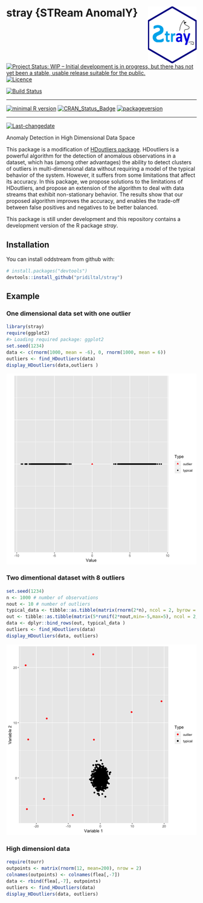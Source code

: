 # stray {STReam AnomalY} <img src="man/figures/logo.png" align="right" height="150" />

<!-- rmarkdown v1 -->
[![Project Status: WIP – Initial development is in progress, but there has not yet been a stable, usable release suitable for the public.](https://www.repostatus.org/badges/latest/wip.svg)](https://www.repostatus.org/#wip)
[![Licence](https://img.shields.io/badge/licence-GPL--2-blue.svg)](https://www.gnu.org/licenses/old-licenses/gpl-2.0.html)

[![Build Status](https://travis-ci.org/pridiltal/stray.svg?branch=master)](https://travis-ci.org/pridiltal/stray.svg?branch=master)

---
 
[![minimal R version](https://img.shields.io/badge/R%3E%3D-3.4.0-6666ff.svg)](https://cran.r-project.org/)
[![CRAN_Status_Badge](http://www.r-pkg.org/badges/version/stray)](https://cran.r-project.org/package=stray)
[![packageversion](https://img.shields.io/badge/Package%20version-1.0.0.9000-orange.svg?style=flat-square)](commits/master)
 
---
 
[![Last-changedate](https://img.shields.io/badge/last%20change-2018--12--07-yellowgreen.svg)](/commits/master)


<!-- README.md is generated from README.Rmd. Please edit that file -->





Anomaly Detection in High Dimensional Data Space

This package is a modification of [HDoutliers package](https://cran.r-project.org/web/packages/HDoutliers/index.html). HDoutliers is a powerful algorithm for the detection of anomalous observations in a dataset, which has (among other advantages) the ability to detect clusters of outliers in multi-dimensional data without requiring a model of the typical behavior of the system. However, it suffers from some limitations that affect its accuracy. In this package, we propose solutions to the limitations of HDoutliers,
and propose an extension of the algorithm to deal with data streams that exhibit non-stationary behavior. The results show that our proposed algorithm improves the accuracy, and enables the trade-off between false positives and 
negatives to be better balanced.


This package is still under development and this repository contains a development version of the R package *stray*.

## Installation

You can install oddstream from github with:


```r
# install.packages("devtools")
devtools::install_github("pridiltal/stray")
```
## Example

### One dimensional data set with one outlier

```r
library(stray)
require(ggplot2)
#> Loading required package: ggplot2
set.seed(1234)
data <- c(rnorm(1000, mean = -6), 0, rnorm(1000, mean = 6))
outliers <- find_HDoutliers(data)
display_HDoutliers(data,outliers )
```

![plot of chunk onedim](man/figures/README-onedim-1.png)

### Two dimentional dataset with 8 outliers

```r
set.seed(1234)
n <- 1000 # number of observations
nout <- 10 # number of outliers
typical_data <- tibble::as.tibble(matrix(rnorm(2*n), ncol = 2, byrow = TRUE))
out <- tibble::as.tibble(matrix(5*runif(2*nout,min=-5,max=5), ncol = 2, byrow = TRUE))
data <- dplyr::bind_rows(out, typical_data )
outliers <- find_HDoutliers(data)
display_HDoutliers(data, outliers)
```

![plot of chunk twodim](man/figures/README-twodim-1.png)

### High dimensionl data

```r
require(tourr)
outpoints <- matrix(rnorm(12, mean=200), nrow = 2)
colnames(outpoints) <- colnames(flea[,-7])
data <- rbind(flea[,-7], outpoints)
outliers <- find_HDoutliers(data)
display_HDoutliers(data, outliers)
```

